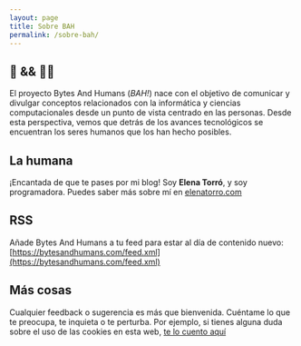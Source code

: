 ```yaml
---
layout: page
title: Sobre BAH
permalink: /sobre-bah/
---
```


## 🤖 && 👩🏻

El proyecto Bytes And Humans (_BAH!_) nace con el objetivo de comunicar y divulgar conceptos relacionados con la informática y ciencias computacionales desde un punto de vista centrado en las personas. Desde esta perspectiva, vemos que detrás de los avances tecnológicos se encuentran los seres humanos que los han hecho posibles.

## La humana

¡Encantada de que te pases por mi blog! Soy **Elena Torró**, y soy programadora. Puedes saber más sobre mí en [elenatorro.com](https://elenatorro.com)

## RSS

Añade Bytes And Humans a tu feed para estar al día de contenido nuevo: [https://bytesandhumans.com/feed.xml](https://bytesandhumans.com/feed.xml)

## Más cosas

Cualquier feedback o sugerencia es más que bienvenida. Cuéntame lo que te preocupa, te inquieta o te perturba. Por ejemplo, si tienes alguna duda sobre el uso de las cookies en esta web, [te lo cuento aquí](/cookies)